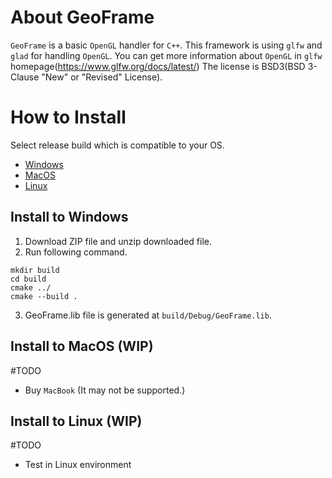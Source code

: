 # About GeoFrame
`GeoFrame` is a basic `OpenGL` handler for `C++`. This framework is using `glfw` and `glad` for handling `OpenGL`. You can get more information about `OpenGL` in `glfw` homepage(https://www.glfw.org/docs/latest/) The license is BSD3(BSD 3-Clause "New" or "Revised" License).

# How to Install
Select release build which is compatible to your OS.
- [Windows](#install-to-windows)
- [MacOS](#install-to-macos-wip)
- [Linux](#install-to-linux-wip)

## Install to Windows
1. Download ZIP file and unzip downloaded file.
2. Run following command.
```
mkdir build
cd build
cmake ../
cmake --build .
```
3. GeoFrame.lib file is generated at `build/Debug/GeoFrame.lib`.

## Install to MacOS (WIP)
 #TODO
- Buy `MacBook` (It may not be supported.)

## Install to Linux (WIP)
 #TODO
- Test in Linux environment
